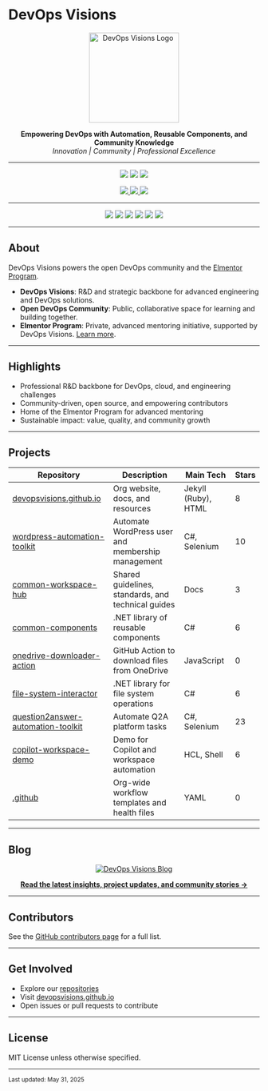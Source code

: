 # DevOps Visions

<p align="center">
  <img src="elmentor-landing-page/src/assets/images/DevOps-Visions.png" alt="DevOps Visions Logo" width="180"/>
</p>

<p align="center">
  <b>Empowering DevOps with Automation, Reusable Components, and Community Knowledge</b><br/>
  <i>Innovation | Community | Professional Excellence</i>
</p>

---

<p align="center">
  <img src="https://img.shields.io/badge/Projects-9-blue?style=for-the-badge"/>
  <img src="https://img.shields.io/badge/Contributors-10+-brightgreen?style=for-the-badge"/>
  <img src="https://img.shields.io/badge/License-MIT-yellow?style=for-the-badge"/>
</p>

<p align="center">
  <a href="https://github.com/DevOpsVisions/question2answer-automation-toolkit/stargazers">
    <img src="https://img.shields.io/github/stars/DevOpsVisions/question2answer-automation-toolkit?style=for-the-badge&label=Q2A%20Toolkit%20Stars"/>
  </a>
  <a href="https://github.com/DevOpsVisions/wordpress-automation-toolkit/stargazers">
    <img src="https://img.shields.io/github/stars/DevOpsVisions/wordpress-automation-toolkit?style=for-the-badge&label=WP%20Toolkit%20Stars"/>
  </a>
  <a href="https://github.com/DevOpsVisions/devopsvisions.github.io/stargazers">
    <img src="https://img.shields.io/github/stars/DevOpsVisions/devopsvisions.github.io?style=for-the-badge&label=Website%20Stars"/>
  </a>
</p>

---

<p align="center">
  <img src="https://img.shields.io/badge/C%23-45%25-68217A?style=for-the-badge&logo=c-sharp&logoColor=white"/>
  <img src="https://img.shields.io/badge/HCL-15%25-844FBA?style=for-the-badge&logo=terraform&logoColor=white"/>
  <img src="https://img.shields.io/badge/Shell-10%25-4EAA25?style=for-the-badge&logo=gnu-bash&logoColor=white"/>
  <img src="https://img.shields.io/badge/JavaScript-10%25-F7DF1E?style=for-the-badge&logo=javascript&logoColor=black"/>
  <img src="https://img.shields.io/badge/Ruby-10%25-CC342D?style=for-the-badge&logo=ruby&logoColor=white"/>
  <img src="https://img.shields.io/badge/HTML-5%25-E34F26?style=for-the-badge&logo=html5&logoColor=white"/>
</p>

---

## About

DevOps Visions powers the open DevOps community and the [Elmentor Program](https://github.com/ElmentorProgram).

- **DevOps Visions**: R&D and strategic backbone for advanced engineering and DevOps solutions.
- **Open DevOps Community**: Public, collaborative space for learning and building together.
- **Elmentor Program**: Private, advanced mentoring initiative, supported by DevOps Visions. [Learn more](https://elmentor.devopsvisions.org).

---

## Highlights

- Professional R&D backbone for DevOps, cloud, and engineering challenges
- Community-driven, open source, and empowering contributors
- Home of the Elmentor Program for advanced mentoring
- Sustainable impact: value, quality, and community growth

---

## Projects

| Repository | Description | Main Tech | Stars |
|------------|-------------|-----------|-------|
| [devopsvisions.github.io](https://github.com/DevOpsVisions/devopsvisions.github.io) | Org website, docs, and resources | Jekyll (Ruby), HTML | 8 |
| [wordpress-automation-toolkit](https://github.com/DevOpsVisions/wordpress-automation-toolkit) | Automate WordPress user and membership management | C#, Selenium | 10 |
| [common-workspace-hub](https://github.com/DevOpsVisions/common-workspace-hub) | Shared guidelines, standards, and technical guides | Docs | 3 |
| [common-components](https://github.com/DevOpsVisions/common-components) | .NET library of reusable components | C# | 6 |
| [onedrive-downloader-action](https://github.com/DevOpsVisions/onedrive-downloader-action) | GitHub Action to download files from OneDrive | JavaScript | 0 |
| [file-system-interactor](https://github.com/DevOpsVisions/file-system-interactor) | .NET library for file system operations | C# | 6 |
| [question2answer-automation-toolkit](https://github.com/DevOpsVisions/question2answer-automation-toolkit) | Automate Q2A platform tasks | C#, Selenium | 23 |
| [copilot-workspace-demo](https://github.com/DevOpsVisions/copilot-workspace-demo) | Demo for Copilot and workspace automation | HCL, Shell | 6 |
| [.github](https://github.com/DevOpsVisions/.github) | Org-wide workflow templates and health files | YAML | 0 |

---

## Blog

<p align="center">
  <a href="https://github.com/aymanaboghonim/devopsvisions-org-readme-demo/blob/master/BLOG.md">
    <img src="https://img.shields.io/badge/Visit%20Our%20Blog-Read%20Latest%20Posts-blue?style=for-the-badge&logo=github" alt="DevOps Visions Blog"/>
  </a>
</p>

<p align="center">
  <a href="https://github.com/aymanaboghonim/devopsvisions-org-readme-demo/blob/master/BLOG.md"><b>Read the latest insights, project updates, and community stories &rarr;</b></a>
</p>

---

## Contributors

See the [GitHub contributors page](https://github.com/DevOpsVisions) for a full list.

---

## Get Involved

- Explore our [repositories](https://github.com/DevOpsVisions)
- Visit [devopsvisions.github.io](https://devopsvisions.github.io)
- Open issues or pull requests to contribute

---

## License

MIT License unless otherwise specified.

---

<sub>Last updated: May 31, 2025</sub>
